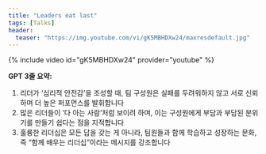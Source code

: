 ```yaml
---
title: "Leaders eat last"
tags: [Talks]
header:
  teaser: "https://img.youtube.com/vi/gK5MBHDXw24/maxresdefault.jpg"
---
```

{% include video id="gK5MBHDXw24" provider="youtube" %}

**GPT 3줄 요약:**
1. 리더가 ‘심리적 안전감’을 조성할 때, 팀 구성원은 실패를 두려워하지 않고 서로 신뢰하며 더 높은 퍼포먼스를 발휘합니다
2. 많은 리더들이 ‘다 아는 사람’처럼 보이려 하며, 이는 구성원에게 부담과 부담된 분위기를 만들기 쉽다는 점을 지적합니다
3. 훌륭한 리더십은 모든 답을 갖는 게 아니라, 팀원들과 함께 학습하고 성장하는 문화, 즉 “함께 배우는 리더십”이라는 메시지를 강조합니다 
